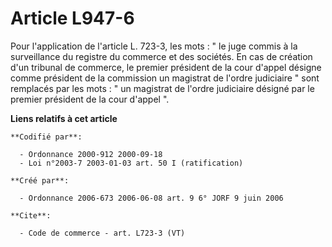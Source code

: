 # Article L947-6

Pour l'application de l'article L. 723-3, les mots : " le juge commis à la surveillance du registre du commerce et des
sociétés. En cas de création d'un tribunal de commerce, le premier président de la cour d'appel désigne comme président de la
commission un magistrat de l'ordre judiciaire " sont remplacés par les mots : " un magistrat de l'ordre judiciaire désigné
par le premier président de la cour d'appel ".

**Liens relatifs à cet article**

	**Codifié par**:

	  - Ordonnance 2000-912 2000-09-18
	  - Loi n°2003-7 2003-01-03 art. 50 I (ratification)

	**Créé par**:

	  - Ordonnance 2006-673 2006-06-08 art. 9 6° JORF 9 juin 2006

	**Cite**:

	  - Code de commerce - art. L723-3 (VT)
